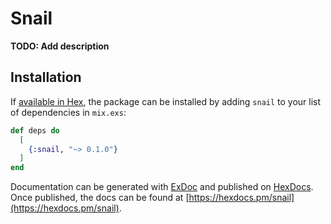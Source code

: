 # Snail

**TODO: Add description**

## Installation

If [available in Hex](https://hex.pm/docs/publish), the package can be installed
by adding `snail` to your list of dependencies in `mix.exs`:

```elixir
def deps do
  [
    {:snail, "~> 0.1.0"}
  ]
end
```

Documentation can be generated with [ExDoc](https://github.com/elixir-lang/ex_doc)
and published on [HexDocs](https://hexdocs.pm). Once published, the docs can
be found at [https://hexdocs.pm/snail](https://hexdocs.pm/snail).


